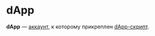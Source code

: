 # dApp

**dApp** — [аккаунт](/blockchain/account.md), к которому прикреплен [dApp-скрипт](/ride/ride-script/dapp-script.md).
